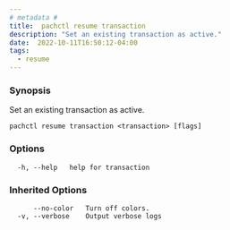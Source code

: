 ```yaml
---
# metadata # 
title:  pachctl resume transaction
description: "Set an existing transaction as active."
date:  2022-10-11T16:50:12-04:00
tags:
  - resume
---
```


### Synopsis

Set an existing transaction as active.

```
pachctl resume transaction <transaction> [flags]
```

### Options

```
  -h, --help   help for transaction
```

### Inherited Options

```
      --no-color   Turn off colors.
  -v, --verbose    Output verbose logs
```

